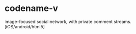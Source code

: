 codename-v
==========

image-focused social network, with private comment streams. [iOS/android/html5]
